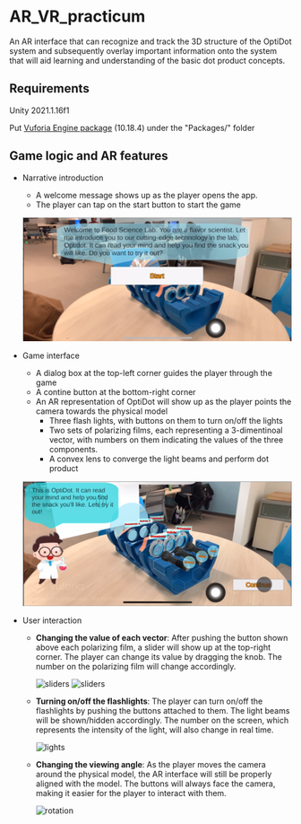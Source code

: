 # AR_VR_practicum
An AR interface that can recognize and track the 3D structure of the OptiDot system and subsequently overlay important information onto the system that will aid learning and understanding of the basic dot product concepts.

## Requirements
Unity 2021.1.16f1

Put [Vuforia Engine package](https://rochester.box.com/s/6u4os0qtrgg8ehjkt9yqvlporcjd5fpv) (10.18.4) under the "Packages/" folder

## Game logic and AR features
- Narrative introduction 
    
    - A welcome message shows up as the player opens the app.
    - The player can tap on the start button to start the game 
  
    ![Narrative introduction](/Images/intro1.png)

- Game interface
  - A dialog box at the top-left corner guides the player through the game
  - A contine button at the bottom-right corner
  - An AR representation of OptiDot will show up as the player points the camera towards the physical model
    - Three flash lights, with buttons on them to turn on/off the lights
    - Two sets of polarizing films, each representing a 3-dimentinoal vector, with numbers on them indicating the values of the three components. 
    - A convex lens to converge the light beams and perform dot product

  ![Game interface](/Images/game_interface1.png)

- User interaction
   - **Changing the value of each vector**: After pushing the button shown above each polarizing film, a slider will show up at the top-right corner. The player can change its value by dragging the knob. The number on the polarizing film will change accordingly.
    
        ![sliders](/Images/sliders.gif)
        ![sliders](/Images/sliders2.gif)

    - **Turning on/off the flashlights**: The player can turn on/off the flashlights by pushing the buttons attached to them. The light beams will be shown/hidden accordingly. The number on the screen, which represents the intensity of the light, will also change in real time.
    
        ![lights](/Images/lightbeams.gif)

    - **Changing the viewing angle**: As the player moves the camera around the physical model, the AR interface will still be properly aligned with the model. The buttons will always face the camera, making it easier for the player to interact with them.
    
        ![rotation](/Images/sideview.gif)